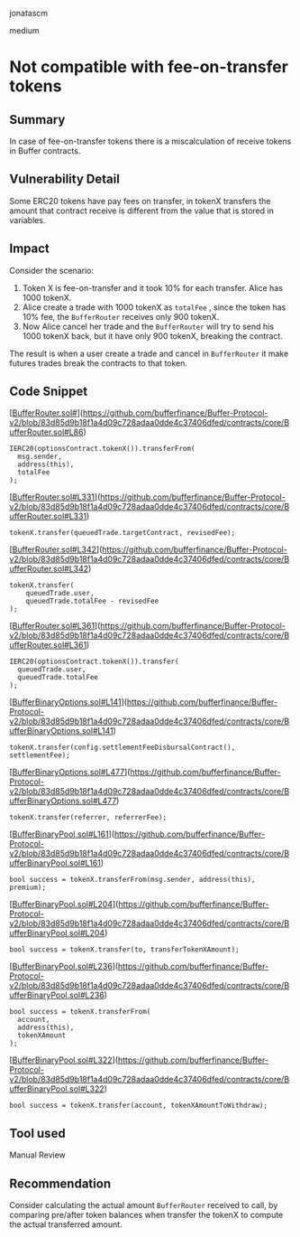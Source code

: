 jonatascm

medium

# Not compatible with fee-on-transfer tokens

## Summary

In case of fee-on-transfer tokens there is a miscalculation of receive tokens in Buffer contracts.

## Vulnerability Detail

Some ERC20 tokens have pay fees on transfer, in tokenX transfers the amount that contract receive is different from the value that is stored in variables.

## Impact

Consider the scenario:

1. Token X is fee-on-transfer and it took 10% for each transfer. Alice has 1000 tokenX.
2. Alice create a trade with 1000 tokenX as `totalFee` , since the token has 10% fee, the `BufferRouter` receives only 900 tokenX.
3. Now Alice cancel her trade and the `BufferRouter` will try to send his 1000 tokenX back, but it have only 900 tokenX, breaking the contract.

The result is when a user create a trade and cancel in `BufferRouter` it make futures trades break the contracts to that token.

## Code Snippet

[[BufferRouter.sol#](https://github.com/bufferfinance/Buffer-Protocol-v2/blob/83d85d9b18f1a4d09c728adaa0dde4c37406dfed/contracts/core/BufferRouter.sol#L86)](https://github.com/bufferfinance/Buffer-Protocol-v2/blob/83d85d9b18f1a4d09c728adaa0dde4c37406dfed/contracts/core/BufferRouter.sol#L86)

```solidity
IERC20(optionsContract.tokenX()).transferFrom(
  msg.sender,
  address(this),
  totalFee
);
```

[[BufferRouter.sol#L331](https://github.com/bufferfinance/Buffer-Protocol-v2/blob/83d85d9b18f1a4d09c728adaa0dde4c37406dfed/contracts/core/BufferRouter.sol#L331)](https://github.com/bufferfinance/Buffer-Protocol-v2/blob/83d85d9b18f1a4d09c728adaa0dde4c37406dfed/contracts/core/BufferRouter.sol#L331)

```solidity
tokenX.transfer(queuedTrade.targetContract, revisedFee);
```

[[BufferRouter.sol#L342](https://github.com/bufferfinance/Buffer-Protocol-v2/blob/83d85d9b18f1a4d09c728adaa0dde4c37406dfed/contracts/core/BufferRouter.sol#L342)](https://github.com/bufferfinance/Buffer-Protocol-v2/blob/83d85d9b18f1a4d09c728adaa0dde4c37406dfed/contracts/core/BufferRouter.sol#L342)

```solidity
tokenX.transfer(
    queuedTrade.user,
    queuedTrade.totalFee - revisedFee
);
```

[[BufferRouter.sol#L361](https://github.com/bufferfinance/Buffer-Protocol-v2/blob/83d85d9b18f1a4d09c728adaa0dde4c37406dfed/contracts/core/BufferRouter.sol#L361)](https://github.com/bufferfinance/Buffer-Protocol-v2/blob/83d85d9b18f1a4d09c728adaa0dde4c37406dfed/contracts/core/BufferRouter.sol#L361)

```solidity
IERC20(optionsContract.tokenX()).transfer(
  queuedTrade.user,
  queuedTrade.totalFee
);
```

[[BufferBinaryOptions.sol#L141](https://github.com/bufferfinance/Buffer-Protocol-v2/blob/83d85d9b18f1a4d09c728adaa0dde4c37406dfed/contracts/core/BufferBinaryOptions.sol#L141)](https://github.com/bufferfinance/Buffer-Protocol-v2/blob/83d85d9b18f1a4d09c728adaa0dde4c37406dfed/contracts/core/BufferBinaryOptions.sol#L141)

```solidity
tokenX.transfer(config.settlementFeeDisbursalContract(), settlementFee);
```

[[BufferBinaryOptions.sol#L477](https://github.com/bufferfinance/Buffer-Protocol-v2/blob/83d85d9b18f1a4d09c728adaa0dde4c37406dfed/contracts/core/BufferBinaryOptions.sol#L477)](https://github.com/bufferfinance/Buffer-Protocol-v2/blob/83d85d9b18f1a4d09c728adaa0dde4c37406dfed/contracts/core/BufferBinaryOptions.sol#L477)

```solidity
tokenX.transfer(referrer, referrerFee);
```

[[BufferBinaryPool.sol#L161](https://github.com/bufferfinance/Buffer-Protocol-v2/blob/83d85d9b18f1a4d09c728adaa0dde4c37406dfed/contracts/core/BufferBinaryPool.sol#L161)](https://github.com/bufferfinance/Buffer-Protocol-v2/blob/83d85d9b18f1a4d09c728adaa0dde4c37406dfed/contracts/core/BufferBinaryPool.sol#L161)

```solidity
bool success = tokenX.transferFrom(msg.sender, address(this), premium);
```

[[BufferBinaryPool.sol#L204](https://github.com/bufferfinance/Buffer-Protocol-v2/blob/83d85d9b18f1a4d09c728adaa0dde4c37406dfed/contracts/core/BufferBinaryPool.sol#L204)](https://github.com/bufferfinance/Buffer-Protocol-v2/blob/83d85d9b18f1a4d09c728adaa0dde4c37406dfed/contracts/core/BufferBinaryPool.sol#L204)

```solidity
bool success = tokenX.transfer(to, transferTokenXAmount);
```

[[BufferBinaryPool.sol#L236](https://github.com/bufferfinance/Buffer-Protocol-v2/blob/83d85d9b18f1a4d09c728adaa0dde4c37406dfed/contracts/core/BufferBinaryPool.sol#L236)](https://github.com/bufferfinance/Buffer-Protocol-v2/blob/83d85d9b18f1a4d09c728adaa0dde4c37406dfed/contracts/core/BufferBinaryPool.sol#L236)

```solidity
bool success = tokenX.transferFrom(
  account,
  address(this),
  tokenXAmount
);
```

[[BufferBinaryPool.sol#L322](https://github.com/bufferfinance/Buffer-Protocol-v2/blob/83d85d9b18f1a4d09c728adaa0dde4c37406dfed/contracts/core/BufferBinaryPool.sol#L322)](https://github.com/bufferfinance/Buffer-Protocol-v2/blob/83d85d9b18f1a4d09c728adaa0dde4c37406dfed/contracts/core/BufferBinaryPool.sol#L322)

```solidity
bool success = tokenX.transfer(account, tokenXAmountToWithdraw);
```

## Tool used

Manual Review

## Recommendation

Consider calculating the actual amount `BufferRouter` received to call, by comparing pre/after token balances when transfer the tokenX to compute the actual transferred amount.